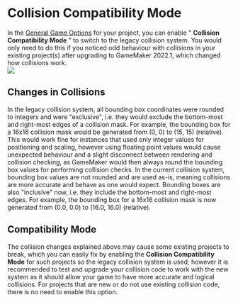 # Collision Compatibility Mode

In the [General Game Options](../../../../Settings/Game_Options) for
your project, you can enable " **Collision Compatibility Mode** " to
switch to the legacy collision system. You would only need to do this if
you noticed odd behaviour with collisions in your existing
project(s) after upgrading to GameMaker 2022.1, which changed how
collisions work.  
![](https://gms.magecorn.com/Manual/assets/Images/Scripting_Reference/GML/Reference/Movement_Collisions/collision_compatibility_mode.png)  

## Changes in Collisions

In the legacy collision system, all bounding box coordinates were
rounded to integers and were "exclusive", i.e. they would exclude the
bottom-most and right-most edges of a collision mask. For example, the
bounding box for a 16x16 collision mask would be generated from (0, 0)
to (15, 15) (relative). This would work fine for instances that used
only integer values for positioning and scaling, however using floating
point values would cause unexpected behaviour and a slight disconnect
between rendering and collision checking, as GameMaker would then
always round the bounding box values for performing collision checks. In
the current collision system, bounding box values are not rounded and
are used as-is, meaning collisions are more accurate and behave as one
would expect. Bounding boxes are also "inclusive" now, i.e. they include
the bottom-most and right-most edges. For example, the bounding box for
a 16x16 collision mask is now generated from (0.0, 0.0) to (16.0, 16.0)
(relative).

## Compatibility Mode

The collision changes explained above may cause some existing projects
to break, which you can easily fix by enabling the **Collision
Compatibility Mode** for such projects so the legacy collision system is
used; however it is recommended to test and upgrade your collision code
to work with the new system as it should allow your game to have more
accurate and logical collisions. For projects that are new or do not use
existing collision code, there is no need to enable this option.
